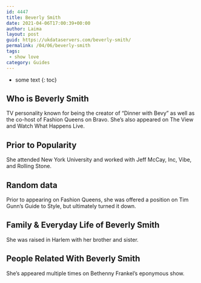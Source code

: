 ```yaml
---
id: 4447
title: Beverly Smith
date: 2021-04-06T17:00:39+00:00
author: Laima
layout: post
guid: https://ukdataservers.com/beverly-smith/
permalink: /04/06/beverly-smith
tags:
 - show love
category: Guides
---
```


* some text
{: toc}


## Who is Beverly Smith
                  
                  
                  
TV personality known for being the creator of &#8220;Dinner with Bevy&#8221; as well as the co-host of Fashion Queens on Bravo. She&#8217;s also appeared on The View and Watch What Happens Live.
                  
              
            
              
            
                
                
                
## Prior to Popularity
                  
                  
                  
She attended New York University and worked with Jeff McCay, Inc, Vibe, and Rolling Stone.
                  
              
            
              
            
                
                
                
## Random data
                  
                  
                  
Prior to appearing on Fashion Queens, she was offered a position on Tim Gunn&#8217;s Guide to Style, but ultimately turned it down.
                  
              
            
              
            
                
                
                
## Family & Everyday Life of Beverly Smith
                  
                  
                  
She was raised in Harlem with her brother and sister.
                  
              
            
              
            
                
                
                
## People Related With Beverly Smith
                  
                  
                  
She&#8217;s appeared multiple times on Bethenny Frankel&#8217;s eponymous show.
                  
              
            
              
            
                
              
            
              
              
            
            
              
            
          
          
          